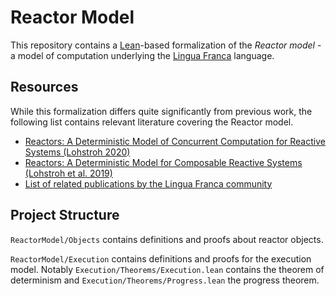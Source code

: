 # Reactor Model

This repository contains a [Lean](https://github.com/leanprover/lean4)-based formalization of the _Reactor model_ - a model of computation underlying the [Lingua Franca](https://github.com/icyphy/lingua-franca) language. 

## Resources

While this formalization differs quite significantly from previous work, the following list contains relevant literature covering the Reactor model.

* [Reactors: A Deterministic Model of Concurrent Computation for Reactive Systems (Lohstroh 2020)](https://www2.eecs.berkeley.edu/Pubs/TechRpts/2020/EECS-2020-235.pdf)
* [Reactors: A Deterministic Model for Composable Reactive Systems (Lohstroh et al. 2019)](https://ptolemy.berkeley.edu/publications/papers/19/Lohstroh_etAl_Reactor_CyPhy19_PDFA.pdf)
* [List of related publications by the Lingua Franca community](https://www.lf-lang.org/publications-and-presentations)

## Project Structure

`ReactorModel/Objects` contains definitions and proofs about reactor objects.

`ReactorModel/Execution` contains definitions and proofs for the execution model. Notably `Execution/Theorems/Execution.lean` contains the theorem of determinism and `Execution/Theorems/Progress.lean` the progress theorem.